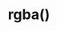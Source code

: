 ---
title: "rgba()"
description: "RGB functional notation with alpha-channel transparency value (rgba())"
category: css
keywords: rgb,rgba,color,alpha
last_test_date: "2021-01-24"
test_url: "/tests/css-colors.html"
test_results_url: "https://testi.at/proj/w7XizGjCyAYCZgDFP1OSGekFm"
stats: {
  apple-mail: {
    macos: {
      "11": "y",
      "12": "y",
      "13": "y"
    },
    ios: {
      "11": "a #1",
      "12": "y",
      "13": "y",
      "14": "y"
    }
  },
  gmail: {
    desktop-webmail: {
      "2021-01": "a #1"
    },
    ios: {
      "2021-01": "a #1"
    },
    android: {
      "2021-01": "a #1"
    },
    mobile-webmail: {
      "2021-01": "a #1"
    }
  },
  orange: {
    desktop-webmail: {
      "2021-01":"u"
    },
    ios: {
      "2021-01":"u"
    },
    android: {
      "2021-01":"u"
    }
  },
  outlook: {
    windows: {
      "2007": "n",
      "2010": "n",
      "2013": "n",
      "2016": "n",
      "2019": "n"
    },
    windows-10-mail: {
      "2021-01": "n"
    },
    macos: {
      "2021-01": "y"
    },
    outlook-com: {
      "2021-01": "y"
    },
    ios: {
      "2021-01": "y"
    },
    android: {
      "4.2101.0": "y"
    }
  },
  yahoo: {
    desktop-webmail: {
      "2021-01": "y"
    },
    ios: {
      "2021-01": "u"
    },
    android: {
      "6.16.2.1519779": "y #1"
    }
  },
  aol: {
    desktop-webmail: {
      "2021-01": "y"
    },
    ios: {
      "2021-01": "u"
    },
    android: {
      "2021-01": "u"
    }
  },
  samsung-email: {
    android: {
      "6.1.31.2": "y"
    }
  },
  sfr: {
    desktop-webmail: {
      "2021-01":"u"
    },
    ios: {
      "2021-01":"u"
    },
    android: {
      "2021-01":"u"
    }
  },
  thunderbird: {
    macos: {
      "78.5": "u"
    }
  },
  protonmail: {
    desktop-webmail: {
      "2021-01":"u"
    },
    ios: {
      "2021-01":"u"
    },
    android: {
      "2021-01":"u"
    }
  },
  hey: {
    desktop-webmail: {
      "2021-01":"u"
    }
  },
  mail-ru: {
    desktop-webmail: {
      "2021-01":"u"
    }
  }
}
notes_by_num: {
  "1": "Whitespace syntax (e.g. rgb(0 128 0 / 1)) is not supported"
}
links: {
  "Can I use: Alpha color values (rgba(), hsla())":"https://caniuse.com/mdn-css_types_color_alpha",
  "Can I use: Allow floats in rgb() and rgba()":"https://caniuse.com/mdn-css_types_color_floats_in_rgb_rgba",
  "MDN: <color> CSS data type":"https://developer.mozilla.org/en-US/docs/Web/CSS/color_value#rgb()"
}
---